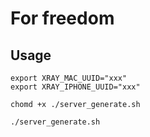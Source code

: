 # For freedom

## Usage

```shell
export XRAY_MAC_UUID="xxx"
export XRAY_IPHONE_UUID="xxx"

chomd +x ./server_generate.sh

./server_generate.sh
```

